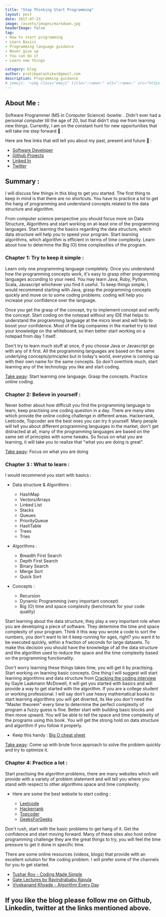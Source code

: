 ```yaml
---
title: "Stop Thinking Start Programming"
layout: post
date: 2017-07-23 
image: /assets/images/markdown.jpg
headerImage: false
tag:
- How to start programming
- Learn Basics
- Programming language guidance
- Never give up
- You can do it
- Learn new things

category: blog
author: pratikpalashikar@gmail.com
description: Programming guidance
# jemoji: '<img class="emoji" title=":ramen:" alt=":ramen:" src="https://assets.github.com/images/icons/emoji/unicode/1f35c.png" height="20" width="20" align="absmiddle">'
---
```


## About Me	:

   Software Programmer (MS in Computer Science) :bowtie: . Didn't ever had a personal computer till the age of 20, but that didn't stop me from learning new things. Currently, I am on the constant hunt for new opportunities that will take me step forward :bicyclist: .

Here are few links that will tell you about my past, present and future :necktie: :
- [Software Developer](http://pratikpalashikar.github.io/)
- [Github Projects](https://github.com/pratikpalashikar)
- [Linked In](https://www.linkedin.com/in/pratikpalashikar/)
- [Twitter](https://twitter.com/pratikpalashika)


## Summary	:

   I will discuss few things in this blog to get you started. The first thing to keep in mind is that there are no shortcuts. You have to practice a lot to get the hang of programming and understand concepts related to the data structure and algorithm.
   
   From computer science perspective you should focus more on Data Structure, Algorithms and start working on at-least one of the programming languages. Start learning the basics regarding the data structure, which data structure will help you to speed your program. Start learning algorithms,  which algorithm is efficient in terms of time complexity. Learn about how to determine the Big (O) time complexities of the program.


###  Chapter 1: Try to keep it simple : 
  	
   Learn only one programming language completely. Once you understand how the programming concepts work, it's easy to grasp other programming languages according to your need. You may learn Java, Ruby, Python, Scala, Javascript whichever you find it useful. To keep things simple, I would recommend starting with Java, grasp the programming concepts quickly and move on to some coding problems. coding will help you increase your confidence over the language.
    
   Once you get the grasp of the concept, try to implement concept and verify the concept. Start coding on the notepad without any IDE that helps to understand the programming language at the micro level and will help to boost your confidence. Most of the big companies in the market try to test your knowledge on the whiteboard, so then better start working on a notepad from day 1 itself.
    	
   Don't try to learn much stuff at once, if you choose Java or Javascript go with any of it first. All the programming languages are based on the same underlying concepts/principles but in today's world, everyone is coming up with their own name for the same concepts. So don't overthink much, start learning any of the technology you like and start coding.
    	
   [Take away](): Start learning one language. Grasp the concepts. Practice online coding.
  	
  	  	
###   Chapter 2: Believe in yourself :
  	
   Never bother about how difficult you find the programming language to learn, keep practising one coding question in a day. There are many sites which provide the online coding challenge in different areas. Hackerrank, Leetcode, Topcoder are the best ones you can try it yourself. Many people will tell you about different programming languages in the market, don't get distracted at all, many of the programming languages are based on the same set of principles with some tweaks. So focus on what you are learning, it will take you to realize that "what you are doing is great".
  	
   [Take away](): Focus on what you are doing
  	
###   Chapter 3 : What to learn :
  	
  I would recommend you start with basics :
  	
  * Data structure & Algorithms :
       * HashMap
       * Vectors/Arrays
       * Linked List
       * Stacks
       * Queues
       * PriorityQueue
       * HashTable
       * Trees
       * Tries 
       
  * Algorithms :
    *   Breadth First Search
    *   Depth First Search
    *   Binary Search
    *   Merge Sort
    *   Quick Sort
  		
  * Concepts :
    *   Recursion
    *   Dynamic Programming (very important concept)
    *   Big (O)  time and space complexity (benchmark for your code quality)
  		
  		
  Start learning about the data structure, they play a very important role when you are developing a piece of software. They determine the time and space complexity of your program. Think it this way you wrote a code to sort the numbers, you don't want to let it keep running for ages, right? you want it to be executed quickly, within a fraction of seconds for large datasets. To make this decision you should have the knowledge of all the data structure and the algorithm used to reduce the space and the time complexity based on the programming functionality.
  
  Don't worry learning these things takes time, you will get it by practising. Start working on learning basic concepts. One thing I will suggest will start learning algorithms and data structure from [Cracking the coding interview](http://www.crackingthecodinginterview.com/) by Gayle Laakmann McDowell, it will get you started with basics and will provide a way to get started with the algorithm. If you are a college student or working professional. I will say don't use heavy mathematical books to start learning algorithms you will get diverted, its like you don't need the "Master theorem" every time to determine the perfect complexity of program a fuzzy guess is fine. Better start with building basic blocks and then move upward. You will be able to tell the space and time complexity of the programs using this book. You will get the strong hold on data structure and algorithm if you follow it properly.
  		
  * Keep this handy :
    [Big O cheat sheet](http://bigocheatsheet.com/)
        
  [Take away](): Come up with brute force approach to solve the problem quickly and try to optimize it. 	
    


###   Chapter 4: Practice a lot	:
    
    
   Start practising the algorithm problems, there are many websites which will provide with a variety of problem statement and will tell you where you stand with respect to other algorithms space and time complexity.
		
   -    Here are some the best website to start coding :
		
	    -   [Leetcode](https://leetcode.com/problemset/algorithms/)
		-   [Hackerrank](https://www.hackerrank.com/)
		-   [Topcoder](https://www.topcoder.com/)
		-   [GeeksForGeeks](http://www.geeksforgeeks.org/)
		
   Don't rush, start with the basic problems to get hang of it. Get the confidence and start moving forward. Many of these sites also host online programming challenge they are the great things to try, you will feel the time pressure to get it done in specific time.
		
   There are some online resources (videos, blogs) that provide with an excellent solution for the coding problem. I will prefer some of the channels for you to get started.

   *    [Tushar Roy - Coding Made Simple](https://www.youtube.com/user/tusharroy2525)
   *    [Gate Lectures by Ravindrababu Ravula](https://www.youtube.com/channel/UCJjC1hn78yZqTf0vdTC6wAQ)
   *    [Vivekanand Khyade - Algorithm Every Day](https://www.youtube.com/user/vivekanandkhyade/featured)
		
		

## If you like the blog please follow me on Github, Linkedin, twitter at the links mentioned above.




